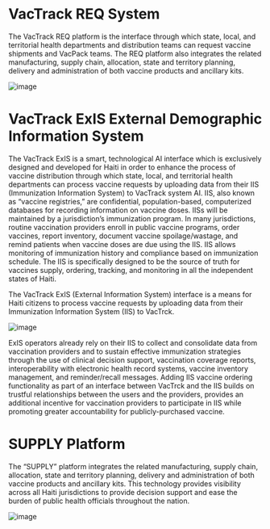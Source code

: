 # VacTrack REQ System

The VacTrack REQ platform is the interface through which state, local, and territorial health departments and distribution teams can request vaccine shipments and VacPack teams. 
The REQ platform also integrates the related manufacturing, supply chain, allocation, state and territory planning, delivery and administration of both vaccine products and ancillary kits. 

![image](https://user-images.githubusercontent.com/67471222/118498001-32ecbe80-b743-11eb-9f27-7fdd9c0f6eaf.png)

# VacTrack ExIS External Demographic Information System
The VacTrack ExIS is a smart, technological AI interface which is exclusively designed and developed for Haiti in order to enhance the process of vaccine distribution through which state, local, and territorial health departments can process vaccine requests by uploading data from their IIS (Immunization Information System) to VacTrack system AI.
IIS, also known as “vaccine registries,” are confidential, population-based, computerized databases for recording information on vaccine doses. IISs will be maintained by a jurisdiction’s immunization program. In many jurisdictions, routine vaccination providers enroll in public vaccine programs, order vaccines, report inventory, document vaccine spoilage/wastage, and remind patients when vaccine doses are due using the IIS. IIS allows monitoring of immunization history and compliance based on immunization schedule. The IIS is specifically designed to be the source of truth for vaccines supply, ordering, tracking, and monitoring in all the independent states of Haiti.

The VacTrack ExIS (External Information System) interface is a means for Haiti citizens to process vaccine requests by uploading data from their Immunization Information System (IIS) to VacTrck.

![image](https://user-images.githubusercontent.com/67471222/117916869-9f139080-b305-11eb-8cc6-f4a235587a6f.png)

ExIS operators already rely on their IIS to collect and consolidate data from vaccination providers and to sustain effective immunization strategies through the use of clinical decision support, vaccination coverage reports, interoperability with electronic health record systems, vaccine inventory management, and reminder/recall messages. Adding IIS vaccine ordering functionality as part of an interface between VacTrck and the IIS builds on trustful relationships between the users and the providers, provides an additional incentive for vaccination providers to participate in IIS while promoting greater accountability for publicly-purchased vaccine.

# SUPPLY Platform

The “SUPPLY” platform integrates the related manufacturing, supply chain, allocation, state and territory planning, delivery and administration of both vaccine products and ancillary kits. This technology provides visibility across all Haiti jurisdictions to provide decision support and ease the burden of public health officials throughout the nation.

![image](https://user-images.githubusercontent.com/67471222/118411411-fe7cf200-b6b1-11eb-8e1b-de2754a25c77.png)



